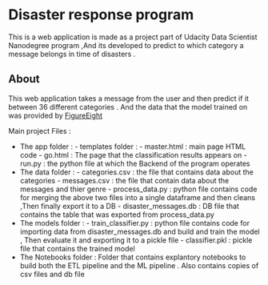 # Disaster response program
This is a web application is made as a project part of Udacity Data Scientist Nanodegree program ,And its developed to predict to which category a message belongs in 
time of disasters .

## About 
This web application takes a message from the user and then predict if it between 36 different categories . And the data that the model trained on was provided by [FigureEight](https://f8federal.com/) 

Main project Files :

- The app folder : 
               - templates folder :
                   - master.html : main page HTML code
                   - go.html : The page that the classification results appears on
               - run.py : the python file at which the Backend of the program operates
- The data folder :
               - categories.csv : the file that contains data about the categories
               - messages.csv : the file that contain data about the messages and thier genre
               - process_data.py : python file contains code for merging the above two files into a single dataframe and then cleans ,Then finally export it to a DB
               - disaster_messages.db : DB file that contains the table that was exported from process_data.py
- The models folder :
               - train_classifier.py : python file contains code for importing data from disaster_messages.db and build and train the model , Then evaluate it and exporting it to a pickle file
               - classifier.pkl : pickle file that contains the trained model
- The Notebooks folder : Folder that contains explantory notebooks to build both the ETL pipeline and the ML pipeline . Also contains copies of csv files and db file
